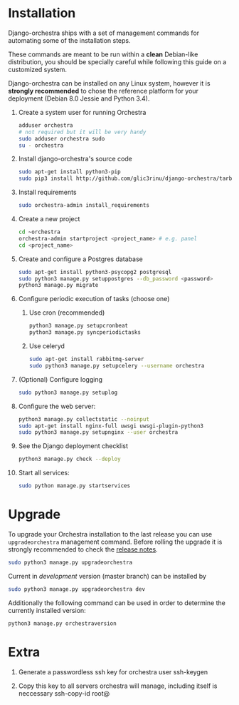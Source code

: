 Installation
============

Django-orchestra ships with a set of management commands for automating some of the installation steps.

These commands are meant to be run within a **clean** Debian-like distribution, you should be specially careful while following this guide on a customized system.

Django-orchestra can be installed on any Linux system, however it is **strongly recommended** to chose the reference platform for your deployment (Debian 8.0 Jessie and Python 3.4).


1. Create a system user for running Orchestra
    ```bash
    adduser orchestra
    # not required but it will be very handy
    sudo adduser orchestra sudo
    su - orchestra
    ```

2. Install django-orchestra's source code
    ```bash
    sudo apt-get install python3-pip
    sudo pip3 install http://github.com/glic3rinu/django-orchestra/tarball/master#egg=django-orchestra-dev
    ```

3. Install requirements
    ```bash
    sudo orchestra-admin install_requirements
    ```

4. Create a new project
    ```bash
    cd ~orchestra
    orchestra-admin startproject <project_name> # e.g. panel
    cd <project_name>
    ```

5. Create and configure a Postgres database
    ```bash
    sudo apt-get install python3-psycopg2 postgresql
    sudo python3 manage.py setuppostgres --db_password <password>
    python3 manage.py migrate
    ```

6. Configure periodic execution of tasks (choose one)
    1. Use cron (recommended)
        ```bash
        python3 manage.py setupcronbeat
        python3 manage.py syncperiodictasks
        ```

    2. Use celeryd
        ```bash
        sudo apt-get install rabbitmq-server
        sudo python3 manage.py setupcelery --username orchestra
        ```

7. (Optional) Configure logging
    ```bash
    sudo python3 manage.py setuplog
    ```

8. Configure the web server:
    ```bash
    python3 manage.py collectstatic --noinput
    sudo apt-get install nginx-full uwsgi uwsgi-plugin-python3
    sudo python3 manage.py setupnginx --user orchestra
    ```

6. See the Django deployment checklist
    ```bash
    python3 manage.py check --deploy
    ```

9. Start all services:
    ```bash
    sudo python manage.py startservices
    ```


Upgrade
=======
To upgrade your Orchestra installation to the last release you can use `upgradeorchestra` management command. Before rolling the upgrade it is strongly recommended to check the [release notes](http://django-orchestra.readthedocs.org/en/latest/).
```bash
sudo python3 manage.py upgradeorchestra
```

Current in *development* version (master branch) can be installed by
```bash
sudo python3 manage.py upgradeorchestra dev
```

Additionally the following command can be used in order to determine the currently installed version:
```bash
python3 manage.py orchestraversion
```


Extra
=====

1. Generate a passwordless ssh key for orchestra user
ssh-keygen

2. Copy this key to all servers orchestra will manage, including itself is neccessary
ssh-copy-id root@<server-address>

